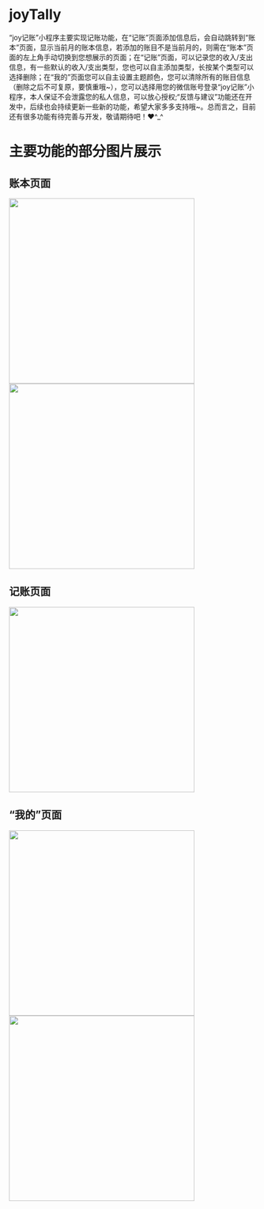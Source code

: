 # joyTally
“joy记账”小程序主要实现记账功能，在“记账”页面添加信息后，会自动跳转到“账本”页面，显示当前月的账本信息，若添加的账目不是当前月的，则需在“账本”页面的左上角手动切换到您想展示的页面；在“记账”页面，可以记录您的收入/支出信息，有一些默认的收入/支出类型，您也可以自主添加类型，长按某个类型可以选择删除；在“我的”页面您可以自主设置主题颜色，您可以清除所有的账目信息（删除之后不可复原，要慎重哦~），您可以选择用您的微信账号登录“joy记账”小程序，本人保证不会泄露您的私人信息，可以放心授权;“反馈与建议”功能还在开发中，后续也会持续更新一些新的功能，希望大家多多支持哦~。总而言之，目前还有很多功能有待完善与开发，敬请期待吧！❤^_^ 
# 主要功能的部分图片展示

## 账本页面

<img src="resultImg/Screenshot_2019-09-04-21-16-52-473_com.tencent.mm.png" width="375" />
<img src="resultImg/Screenshot_2019-09-05-08-09-41-414_com.tencent.mm.png" width="375" />

## 记账页面

<img src="resultImg/Screenshot_2019-09-04-21-16-58-511_com.tencent.mm.png" width="375" />

## “我的”页面

<img src="resultImg/Screenshot_2019-09-04-21-17-02-869_com.tencent.mm.png" width="375" />
<img src="resultImg/Screenshot_2019-09-04-21-17-12-501_com.tencent.mm.png" width="375" />

